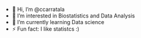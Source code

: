 - 👋 Hi, I’m @ccarratala
- 👀 I’m interested in Biostatistics and Data Analysis
- 🌱 I’m currently learning Data science
- ⚡ Fun fact: I like statistcs :)

<!---
ccarratala/ccarratala is a ✨ special ✨ repository because its `README.md` (this file) appears on your GitHub profile.
You can click the Preview link to take a look at your changes.
--->
